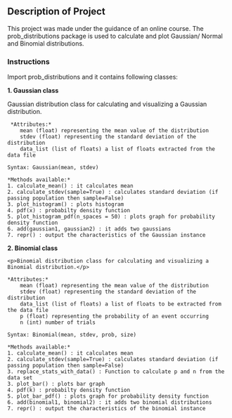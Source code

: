 ## Description of Project

<p>This project was made under the guidance of an online course.
The prob_distributions package is used to calculate and plot Gaussian/ Normal and Binomial distributions.</p>

### Instructions

Import prob_distributions and it contains following classes:

**1. Gaussian class**

   Gaussian distribution class for calculating and visualizing a Gaussian distribution.
	
	 *Attributes:*
		mean (float) representing the mean value of the distribution
		stdev (float) representing the standard deviation of the distribution
		data_list (list of floats) a list of floats extracted from the data file
    
    Syntax: Gaussian(mean, stdev)

    *Methods available:*
    1. calculate_mean() : it calculates mean
    2. calculate_stdev(sample=True) : calculates standard deviation (if passing population then sample=False)
    3. plot_histogram() : plots histogram
    4. pdf(x) : probabilty density function
    5. plot_histogram_pdf(n_spaces = 50) : plots graph for probability density function
    6. add(gaussian1, gaussian2) : it adds two gaussians
    7. repr() : output the characteristics of the Gaussian instance

**2. Binomial class**

    <p>Binomial distribution class for calculating and visualizing a Binomial distribution.</p>
    
    *Attributes:*
        mean (float) representing the mean value of the distribution
        stdev (float) representing the standard deviation of the distribution
        data_list (list of floats) a list of floats to be extracted from the data file
        p (float) representing the probability of an event occurring
        n (int) number of trials
    
    Syntax: Binomial(mean, stdev, prob, size)

    *Methods available:*
    1. calculate_mean() : it calculates mean
    2. calculate_stdev(sample=True) : calculates standard deviation (if passing population then sample=False)
    3. replace_stats_with_data() : Function to calculate p and n from the data set
    3. plot_bar() : plots bar graph
    4. pdf(k) : probabilty density function
    5. plot_bar_pdf() : plots graph for probability density function
    6. add(binomial1, binomial2) : it adds two binomial distributions
    7. repr() : output the characteristics of the binomial instance
